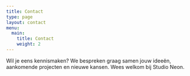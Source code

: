 ```yaml
---
title: Contact
type: page
layout: contact
menu:
  main:
    title: Contact
    weight: 2
---
```


Wil je eens kennismaken? 
We bespreken graag samen jouw ideeën, aankomende projecten en nieuwe kansen. Wees welkom bij Studio Neon.